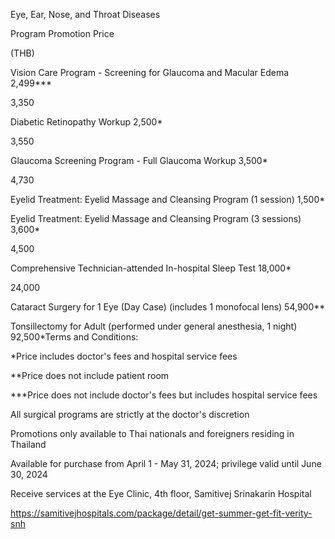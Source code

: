 Eye, Ear, Nose, and Throat Diseases

Program Promotion Price

(THB)

Vision Care Program - Screening for Glaucoma and Macular Edema
2,499\*\*\*

3,350

Diabetic Retinopathy Workup 2,500\*

3,550

Glaucoma Screening Program - Full Glaucoma Workup 3,500\*

4,730

Eyelid Treatment: Eyelid Massage and Cleansing Program (1 session)
1,500\*

Eyelid Treatment: Eyelid Massage and Cleansing Program (3 sessions)
3,600\*

4,500

Comprehensive Technician-attended In-hospital Sleep Test 18,000\*

24,000

Cataract Surgery for 1 Eye (Day Case) (includes 1 monofocal lens)
54,900\*\*

Tonsillectomy for Adult (performed under general anesthesia, 1 night)
92,500\*Terms and Conditions:

\*Price includes doctor's fees and hospital service fees

\*\*Price does not include patient room

\*\*\*Price does not include doctor's fees but includes hospital service
fees

All surgical programs are strictly at the doctor's discretion

Promotions only available to Thai nationals and foreigners residing in
Thailand

Available for purchase from April 1 - May 31, 2024; privilege valid
until June 30, 2024

Receive services at the Eye Clinic, 4th floor, Samitivej Srinakarin
Hospital

<https://samitivejhospitals.com/package/detail/get-summer-get-fit-verity-snh>

